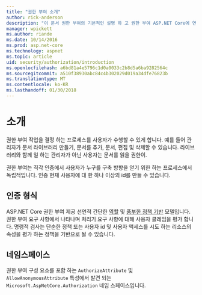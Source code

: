 ```yaml
---
title: "권한 부여 소개"
author: rick-anderson
description: "이 문서 권한 부여의 기본적인 설명 하 고 권한 부여 ASP.NET Core에 연결 되는 방법을 설명 합니다."
manager: wpickett
ms.author: riande
ms.date: 10/14/2016
ms.prod: asp.net-core
ms.technology: aspnet
ms.topic: article
uid: security/authorization/introduction
ms.openlocfilehash: a6bd81a4e5796c1d0a0033c2b8d5a6ba9282564c
ms.sourcegitcommit: a510f38930abc84c4b302029d019a34dfe76823b
ms.translationtype: MT
ms.contentlocale: ko-KR
ms.lasthandoff: 01/30/2018
---
```

# <a name="introduction"></a>소개

<a name="security-authorization-introduction"></a>

권한 부여 작업을 결정 하는 프로세스를 사용자가 수행할 수 있게 합니다. 예를 들어 관리자가 문서 라이브러리 만들기, 문서를 추가, 문서, 편집 및 삭제할 수 있습니다. 라이브러리와 함께 일 하는 관리자가 아닌 사용자는 문서를 읽을 권한이.

권한 부여는 직각 인증에서 사용자가 누구를 구축 방향을 얻기 위한 하는 프로세스에서 독립적입니다. 인증 현재 사용자에 대 한 하나 이상의 id를 만들 수 있습니다.

## <a name="authorization-types"></a>인증 형식

ASP.NET Core 권한 부여 제공 선언적 간단한 [역할](roles.md) 및 [풍부한 정책 기반](policies.md) 모델입니다. 권한 부여 요구 사항에서 나타나며 처리기 요구 사항에 대해 사용자 클레임을 평가 합니다. 명령적 검사는 단순한 정책 또는 사용자 id 및 사용자 액세스를 시도 하는 리소스의 속성을 평가 하는 정책을 기반으로 될 수 있습니다.

## <a name="namespaces"></a>네임스페이스

권한 부여 구성 요소를 포함 하는 `AuthorizeAttribute` 및 `AllowAnonymousAttribute` 특성에서 발견 되는 `Microsoft.AspNetCore.Authorization` 네임 스페이스입니다.
